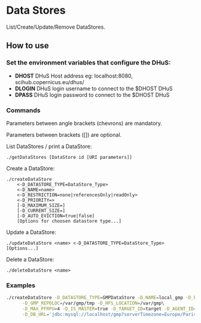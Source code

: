 # Data Stores
List/Create/Update/Remove DataStores.

## How to use

### Set the environment variables that configure the DHuS:

+ **DHOST** DHuS Host address eg: localhost:8080, scihub.copernicus.eu/dhus/
+ **DLOGIN** DHuS login username to connect to the $DHOST DHuS
+ **DPASS** DHuS login password to connect to the $DHOST DHuS

### Commands

Parameters between angle brackets (chevrons) are mandatory.

Parameters between brackets ([]) are optional.

List DataStores / print a DataStore:
```
./getDataStores [DataStore id [URI parameters]]
```

Create a DataStore:
```
./createDataStore
    <-D_DATASTORE_TYPE=DataStore_Type>
    <-D_NAME=name>
    <-D_RESTRICTION=none|referencesOnly|readOnly>
    <-D_PRIORITY=>
    [-D_MAXIMUM_SIZE=]
    [-D_CURRENT_SIZE=]
    [-D_AUTO_EVICTION=true|false]
    [Options for choosen datastore type...]
```

Update a DataStore:
```
./updateDataStore <name> <-D_DATASTORE_TYPE=DataStore_Type> [Options...]
```

Delete a DataStore:
```
./deleteDataStore <name>
```

### Examples

```bash
./createDataStore -D_DATASTORE_TYPE=GMPDataStore -D_NAME=local_gmp -D_READONLY=true -D_PRIORITY=10\
      -D_GMP_REPOLOC=/var/gmp/tmp -D_HFS_LOCATION=/var/gmp\
      -D_MAX_PFRPU=4 -D_IS_MASTER=true -D_TARGET_ID=target -D_AGENT_ID=agent\
      -D_DB_URL='jdbc:mysql://localhost/gmp?serverTimezone=Europe/Paris' -D_DB_USER=gmp -D_DB_PASS=gmp
```
